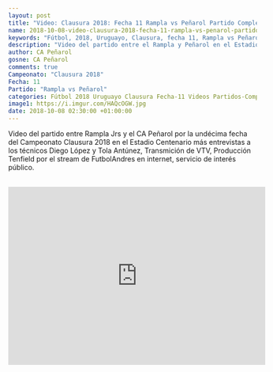 ```yaml
---
layout: post
title: "Video: Clausura 2018: Fecha 11 Rampla vs Peñarol Partido Completo"
name: 2018-10-08-video-clausura-2018-fecha-11-rampla-vs-penarol-partido-completo.markdown
keywords: "Fútbol, 2018, Uruguayo, Clausura, fecha 11, Rampla vs Peñarol, Partido Completo, video, youtube"
description: "Video del partido entre el Rampla y Peñarol en el Estadio Centenario el 07 de octubre por la undécima fecha del Campeonato Clausura 2018. Transmición de VTV, Producción Tenfield por el stream de FutbolAndres en internet, servicio de interés público."
author: CA Peñarol
gosne: CA Peñarol
comments: true
Campeonato: "Clausura 2018"
Fecha: 11
Partido: "Rampla vs Peñarol"
categories: Fútbol 2018 Uruguayo Clausura Fecha-11 Videos Partidos-Completos
image1: https://i.imgur.com/HAQcOGW.jpg
date: 2018-10-08 02:30:00 +01:00:00
---
```



Video del partido entre Rampla Jrs y el CA Peñarol por la undécima fecha del Campeonato Clausura 2018 en el Estadio Centenario más entrevistas a los técnicos Diego López y Tola Antúnez, Transmición de VTV, Producción Tenfield por el stream de FutbolAndres en internet, servicio de interés público.

<br>

<iframe width="521" height="360" src="https://www.youtube.com/embed/TBu-UDB1LY0" frameborder="0" allow="autoplay; encrypted-media" allowfullscreen></iframe>
